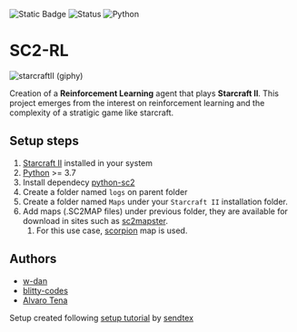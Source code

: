 ![Static Badge](https://img.shields.io/badge/%5B%3E_%5D-Our%20website-green?style=for-the-badge&labelColor=green&link=https%3A%2F%2Fcoredumped.es)
![Status](https://img.shields.io/badge/status-active-green?)
![Python](https://img.shields.io/badge/python-3670A0?style=for-the-badge&logo=python&logoColor=ffdd54)

# SC2-RL

![starcraftII (giphy)](https://media0.giphy.com/media/v1.Y2lkPTc5MGI3NjExMmhmbHV1ejF6eWoxcTQyZXJpYTVtODg5OHp0NXg1NmhqdDFmb3UyMCZlcD12MV9pbnRlcm5hbF9naWZfYnlfaWQmY3Q9Zw/4ZkAeUWFF9ZGRXE7Ud/giphy.gif)

Creation of a **Reinforcement Learning** agent that plays **Starcraft II**. This project emerges from the interest on reinforcement learning and the complexity of a stratigic game like starcraft.

## Setup steps

1. [Starcraft II](https://starcraft2.blizzard.com/en-us/) installed in your system
2. [Python](https://www.python.org/downloads/) >= 3.7
3. Install dependecy [python-sc2](https://github.com/BurnySc2/python-sc2)
4. Create a folder named `logs` on parent folder
5. Create a folder named `Maps` under your `Starcraft II` installation folder.
6. Add maps (.SC2MAP files) under previous folder, they are available for download in sites such as [sc2mapster](https://www.sc2mapster.com/maps).
    1. For this use case, [scorpion](https://www.sc2mapster.com/projects/desert-map-melee-1v1) map is used.

## Authors

- [w-dan](https://github.com/w-dan/)
- [blitty-codes](https://github.com/blitty-codes/)
- [Alvaro Tena](https://github.com/AlvaroTena)

Setup created following [setup tutorial](https://pythonprogramming.net/intro-python-sc2-introduction-starcraft-2-ai/) by [sendtex](https://www.youtube.com/@sentdex)  

